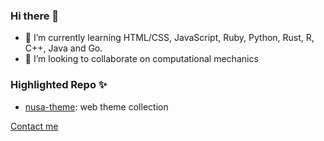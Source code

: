 ### Hi there 👋

- 🌱 I’m currently learning HTML/CSS, JavaScript, Ruby, Python, Rust, R, C++, Java and Go. 
- 👯 I’m looking to collaborate on computational mechanics    

### Highlighted Repo ✨    
- [nusa-theme](https://github.com/aysf/nusa-theme): web theme collection


[Contact me](mailto:ansufw@gmail.com)



<!--
**aysf/aysf** is a ✨ _special_ ✨ repository because its `README.md` (this file) appears on your GitHub profile.

Here are some ideas to get you started:

- 🔭 I’m currently working on ...
- 🌱 I’m currently learning ...
- 👯 I’m looking to collaborate on ...
- 🤔 I’m looking for help with ...
- 💬 Ask me about ...
- 📫 How to reach me: ...
- 😄 Pronouns: ...
- ⚡ Fun fact: ...
-->
